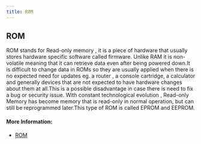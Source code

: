 ```yaml
---
title: ROM
---
```

## ROM

ROM stands for Read-only memory , it is a piece of hardware that usually stores hardware specific software called firmware.
Unlike RAM it is non-volatile meaning that it can retrieve data even after being powered down.It is difficult to change data in ROMs so they are usually applied when there is no expected need for updates eg. a router , a console cartridge, a calculator  and generally devices that are not expected to have hardware changes about them at all.This is a possible disadvantage in case there is need to fix a bug or security issue.
With constant technological evolution , Read-only Memory has become memory that is read-only in normal operation, but can still be reprogrammed later.This type of ROM is called EPROM and EEPROM.






#### More Information:
<!-- Please add any articles you think might be helpful to read before writing the article -->
* [ROM](https://en.wikipedia.org/wiki/Read-only_memory)

